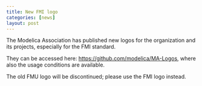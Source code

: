 ```yaml
---
title: New FMI logo
categories: [news]
layout: post
---
```



The Modelica Association has published new logos for the organization and its projects, especially for the FMI standard.

They can be accessed here: https://github.com/modelica/MA-Logos, where also the usage conditions are available.

The old FMU logo will be discontinued; please use the FMI logo instead.
